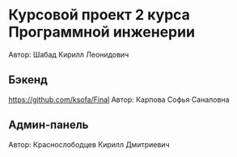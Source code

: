 # Курсовой проект 2 курса Программной инженерии
Автор: Шабад Кирилл Леонидович

## Бэкенд
https://github.com/ksofa/Final
Автор: Карпова Софья Саналовна

## Админ-панель
Автор: Краснослободцев Кирилл Дмитриевич

